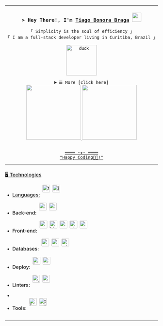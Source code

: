 <hr/>

<h3 align="center">
        <samp>&gt; Hey There!, I'm
                <b><a target="_blank" href="https://www.linkedin.com/in/tiagocode/">Tiago Bonora Braga</a>
                <img src="https://raw.githubusercontent.com/kaueMarques/kaueMarques/master/hi.gif" width="30px" height="30px">
                </b>
        </samp>
</h3>

<p align="center">
    <samp>
            「 Simplicity is the soul of efficiency 」
            <br>
            「 I am a full-stack developer living in Curitiba, Brazil 」
            <br>
            <br>
    </samp>
    <img src="./images/duck.gif" alt="duck" height="100px">
</p>

<details align="center">
    <summary> <samp>&#9776; More [click here]</samp></summary>
    <div align="left">
        <h3 style="font-weight: 500">👨‍💻 About me:</h3 style="font-weight: 500">
        <ul>
            <li>
                ## Tiago Bonora Braga!

- 🌱 Desenvolvedor Fullstack.
- 💬 Sou um Desenvolvedor de Software Full Stack apaixonado pela criação de soluções tecnológicas inovadoras.  Meu compromisso é entregar produtos de alta qualidade que superem as expectativas dos clientes. Do front-end ao back-end, meu objetivo é transformar ideias em realidade por meio de código eficiente e design intuitivo.
Minha abordagem vai além do código. Eu me esforço para entender as necessidades específicas dos clientes, colaborando de perto para garantir que cada solução atenda não apenas aos requisitos técnicos, mas também às metas de negócios. Sou apaixonado por aprender e me manter atualizado com as últimas tendências tecnológicas para oferecer soluções modernas e inovadoras.
Ao escolher minha expertise, você está optando por um parceiro estratégico comprometido em transformar desafios em oportunidades. Estou pronto para enfrentar projetos complexos, oferecendo soluções que impulsionam o crescimento e a inovação. Vamos juntos criar software que faz a diferença!
Me considero ágil e consistente em aprender uma nova linguagem e me adaptar a qualquer mudança, pronto para superar qualquer desafio.
Se pudesse me definir em 3 palavras certamente seria: Otimista, Perseverante e Esforçado!

- 📫 Email - ogait.desenvolvedor.jr@gmail.com
- ✔  Linkedin - http://www.linkedin.com/in/tiagocode  

           
    </div>
    <hr/>
   
</details>
        <div align="center">
  <a href="https://github.com/TiagoBonoraBraga">
  <img height="180em" src="https://github-readme-stats.vercel.app/api?username=TiagoBonoraBraga&show_icons=true&theme=dracula&include_all_commits=true&count_private=true"/>
  <img height="180em" src="https://github-readme-stats.vercel.app/api/top-langs/?username=TiagoBonoraBraga&layout=compact&langs_count=7&theme=dracula"/>
</div>

<br>

<samp>
    <p align="center">
        ════ ⋆★⋆ ════
        <br>
        "Happy Coding👨‍💻!"
    </p>
</samp>

<hr/>

<h3 style="font-weight: 500" style="font-weight: 400">🖥️ Technologies</h3 style="font-weight: 500">
<ul>
    <li>
        <div style="display: flex; align-content: center; gap: 8px">
            <h3 style="font-weight: 500">Languages:</h3 style="font-weight: 500">
            <a href="https://www.typescriptlang.org/" target="_blank">
                <img src="https://img.shields.io/badge/TypeScript-007ACC?style=for-the-badge&logo=typescript&logoColor=white" alt="typescript" style="border-radius: 8%; height: 25px"/>
            </a>
            <a href="https://www.javascript.com" target="_blank">
                <img src="https://img.shields.io/badge/JavaScript-F7DF1E?style=for-the-badge&logo=javascript&logoColor=black" alt="javascript" style="border-radius: 8%; height: 25px"/>
            </a>
<!--             <a href="https://www.cprogramming.com" target="_blank">
                <img src="https://img.shields.io/badge/C-00599C?style=for-the-badge&logo=c&logoColor=white" alt="c" style="border-radius: 8%; height: 25px"/>
            </a> -->
        </div>
    </li>
    <li>
        <div style="display: flex; align-content: center; gap: 8px">
            <h3 style="font-weight: 500">Back-end:</h3 style="font-weight: 500">
            <a href="https://nodejs.org/en/about/" target="_blank">
                <img src="https://img.shields.io/badge/Node.js-43853D?style=for-the-badge&logo=node.js&logoColor=white" alt="nodejs" style="border-radius: 8%; height: 25px"/>
            </a>
<!--             <a href="https://www.docker.com" target="_blank">
                <img src="https://img.shields.io/badge/docker-%230db7ed.svg?style=for-the-badge&logo=docker&logoColor=white" alt="docker" style="border-radius: 8%; height: 25px"/>
            </a> -->
            <a href="https://expressjs.com" target="_blank">
                <img src="https://img.shields.io/badge/Express.js-404D59?style=for-the-badge" alt="express" style="border-radius: 8%; height: 25px"/>
            </a>
<!--             <a href="https://www.nginx.com" target="_blank">
                <img src="https://img.shields.io/badge/nginx-%23009639.svg?style=for-the-badge&logo=nginx&logoColor=white" alt="nginx" style="border-radius: 8%; height: 25px"/>
            </a> -->
        </div>
    </li>
    <li>
        <div style="display: flex; align-content: center; gap: 8px">
            <h3 style="font-weight: 500">Front-end:</h3 style="font-weight: 500">
            <a href="https://reactjs.org" target="_blank">
                <img src="https://img.shields.io/badge/React-20232A?style=for-the-badge&logo=react&logoColor=61DAFB" alt="react" style="border-radius: 8%; height: 25px"/>
            </a>
            <a href="https://developer.mozilla.org/en-US/docs/Web/HTML" target="_blank">
                <img src="https://img.shields.io/badge/HTML5-E34F26?style=for-the-badge&logo=html5&logoColor=white" alt="html" style="border-radius: 8%; height: 25px"/>
            </a>
            <a href="https://developer.mozilla.org/en-US/docs/Web/CSS" target="_blank">
                <img src="https://img.shields.io/badge/CSS3-1572B6?style=for-the-badge&logo=css3&logoColor=white" alt="css" style="border-radius: 8%; height: 25px"/>
            </a>
            <a href="https://styled-components.com" target="_blank">
                <img src="https://img.shields.io/badge/styled--components-DB7093?style=for-the-badge&logo=styled-components&logoColor=white" alt="styled-components" style="border-radius: 8%; height: 25px"/>
            </a>
            <a href="https://mui.com" target="_blank">
                <img src="https://camo.githubusercontent.com/817fc7ba268e7e1fa114cbc4328bb326913cf392f5e2077ccc7b5f0e90a77109/68747470733a2f2f696d672e736869656c64732e696f2f62616467652f4d6174657269616c25323055492d3030374646463f7374796c653d666f722d7468652d6261646765266c6f676f3d6d7569266c6f676f436f6c6f723d7768697465" alt="material-ui" style="border-radius: 8%; height: 25px"/>
            </a>
        </div>
    </li>
    <li>
        <div style="display: flex; align-content: center; gap: 8px">
            <h3 style="font-weight: 500">Databases:</h3 style="font-weight: 500">
            <a href="https://www.postgresql.org" target="_blank">
                <img src="https://img.shields.io/badge/PostgreSQL-316192?style=for-the-badge&logo=postgresql&logoColor=white" alt="postgres" style="border-radius: 8%; height: 25px"/>
            </a>
            <a href="https://www.mongodb.com" target="_blank">
                <img src="https://img.shields.io/badge/MongoDB-4EA94B?style=for-the-badge&logo=mongodb&logoColor=white" alt="mongo" style="border-radius: 8%; height: 25px"/>
            </a>
<!--             <a href="https://redis.io" target="_blank">
                <img src="https://img.shields.io/badge/redis-%23DD0031.svg?&style=for-the-badge&logo=redis&logoColor=white" alt="redis" style="border-radius: 8%; height: 25px"/>
            </a> -->
            <a href="https://www.prisma.io" target="_blank">
                <img src="https://img.shields.io/badge/Prisma-3982CE?style=for-the-badge&logo=Prisma&logoColor=white" alt="prisma" style="border-radius: 8%; height: 25px"/>
            </a>
        </div>
    </li>
    <li>
        <div style="display: flex; align-content: center; gap: 8px">
            <h3 style="font-weight: 500">Deploy:</h3 style="font-weight: 500">
<!--             <a href="https://aws.amazon.com" target="_blank">
                <img src="https://img.shields.io/badge/Amazon_AWS-232F3E?style=for-the-badge&logo=amazon-aws&logoColor=white" alt="aws" style="border-radius: 8%; height: 25px"/>
            </a> -->
            <a href="https://www.heroku.com" target="_blank">
                <img src="https://img.shields.io/badge/Heroku-430098?style=for-the-badge&logo=heroku&logoColor=white" alt="heroku" style="border-radius: 8%; height: 25px"/>
            </a>
            <a href="https://vercel.com" target="_blank">
                <img src="https://img.shields.io/badge/Vercel-000000?style=for-the-badge&logo=vercel&logoColor=white" alt="vercel" style="border-radius: 8%; height: 25px"/>
            </a>
        </div>
    </li>
<!--     <li>
        <div style="display: flex; align-content: center; gap: 8px">
            <h3 style="font-weight: 500">Tests:</h3 style="font-weight: 500">
            <a href="https://jestjs.io" target="_blank">
                <img src="https://img.shields.io/badge/Jest-323330?style=for-the-badge&logo=Jest&logoColor=white" alt="jest" style="border-radius: 8%; height: 25px"/>
            </a>
            <a href="https://www.cprogramming.com" target="_blank">
                <img src="https://img.shields.io/badge/-cypress-%23E5E5E5?style=for-the-badge&logo=cypress&logoColor=058a5e" alt="cypress" style="border-radius: 8%; height: 25px"/>
            </a>
        </div>
    </li> -->
    <li>
        <div style="display: flex; align-content: center; gap: 8px">
            <h3 style="font-weight: 500">Linters:</h3 style="font-weight: 500">
            <a href="https://www.npmjs.com/package/eslit" target="_blank">
                <img src="https://img.shields.io/badge/eslint-3A33D1?style=for-the-badge&logo=eslint&logoColor=white" alt="eslint" style="border-radius: 8%; height: 25px"/>
            </a>
            <a href="https://prettier.io" target="_blank">
                <img src="https://img.shields.io/badge/prettier-1A2C34?style=for-the-badge&logo=prettier&logoColor=F7BA3E" alt="prettier" style="border-radius: 8%; height: 25px"/>
            </a>
        </div>
    </li>
    <li>
<!--         <div style="display: flex; align-content: center; gap: 8px">
            <h3 style="font-weight: 500">Operational systems:</h3 style="font-weight: 500">
            <a href="https://ubuntu.com" target="_blank">
                <img src="https://img.shields.io/badge/Linux-FCC624?style=for-the-badge&logo=linux&logoColor=black" alt="linux" style="border-radius: 8%; height: 25px"/>
            </a>
            <a href="https://www.freebsd.org" target="_blank">
                <img src="https://img.shields.io/badge/freebsd-AB2B28?style=for-the-badge&logo=freebsd&logoColor=white" alt="freebsd" style="border-radius: 8%; height: 25px"/>
            </a>
            <a href="https://docs.microsoft.com/en-us/windows/wsl/install" target="_blank">
                <img src="https://img.shields.io/badge/WSL-blue?style=for-the-badge&logo=windows&logoColor=white" alt="wsl" style="border-radius: 8%; height: 25px"/>
            </a>
        </div> -->
    <li>
        <div style="display: flex; align-content: center; gap: 8px">
            <h3 style="font-weight: 500">Tools:</h3 style="font-weight: 500">
<!--             <a href="https://www.typescriptlang.org/" target="_blank">
                <img src="https://img.shields.io/badge/Slack-4A154B?style=for-the-badge&logo=slack&logoColor=white" alt="slack" style="border-radius: 8%; height: 25px"/>
            </a> -->
            <a href="https://www.figma.com" target="_blank">
                <img src="https://img.shields.io/badge/Figma-F24E1E?style=for-the-badge&logo=figma&logoColor=white" alt="figma" style="border-radius: 8%; height: 25px"/>
            </a>
            <a href="https://trello.com" target="_blank">
                <img src="https://img.shields.io/badge/Trello-0052CC?style=for-the-badge&logo=trello&logoColor=white" alt="trello" style="border-radius: 8%; height: 25px"/>
            </a>
        </div>
    </li>
</ul>

<hr/>



   




  

  
